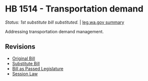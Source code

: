 # HB 1514 - Transportation demand
*Status: 1st substitute bill substituted.* | [leg.wa.gov summary](https://app.leg.wa.gov/billsummary?BillNumber=1514&Year=2021)

Addressing transportation demand management.

## Revisions
* [Original Bill](1/)
* [Substitute Bill](S/)
* [Bill as Passed Legislature](S.PL/)
* [Session Law](S.SL/)